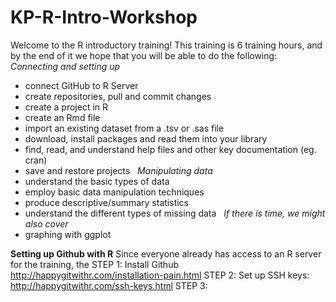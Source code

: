 # KP-R-Intro-Workshop

Welcome to the R introductory training! This training is 6 training hours, and by the end of it we hope that you will be able to do the following: 
&nbsp; *Connecting and setting up*
- connect GitHub to R Server 
- create repositories, pull and commit changes 
- create a project in R
- create an Rmd file
- import an existing dataset from a .tsv or .sas file
- download, install packages and read them into your library
- find, read, and understand help files and other key documentation (eg. cran)
- save and restore projects &nbsp;
*Manipulating data*
- understand the basic types of data
- employ basic data manipulation techniques
- produce descriptive/summary statistics
- understand the different types of missing data  &nbsp;
*If there is time, we might also cover*
- graphing with ggplot





**Setting up Github with R**
Since everyone already has access to an R server for the training, the 
STEP 1: Install Github http://happygitwithr.com/installation-pain.html
STEP 2: Set up SSH keys: http://happygitwithr.com/ssh-keys.html
STEP 3: 
